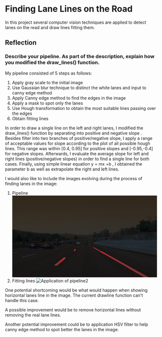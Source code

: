 # Finding Lane Lines on the Road 

In this project several computer vision techniques are applied to detect lanes on the read and draw lines fitting them.

## Reflection

### Describe your pipeline. As part of the description, explain how you modified the draw_lines() function.

My pipeline consisted of 5 steps as follows:
1. Apply gray scale to the initial image
2. Use Gaussian blur technique to distinct the white lanes and input to canny edge method
3. Apply Canny edge method to find the edges in the image
4. Apply a mask to spot only the lanes
5. Use Hough transformation to obtain the most suitable lines passing over the edges 
6. Obtain fitting lines 

In order to draw a single line on the left and right lanes, I modified the draw_lines() function by separating into positive and negative slope . Besides filter into two branches of positive/negative slope, I apply a range of acceptable values for slope according to the plot of all possible hough lines. This range was within [0.4, 0.95] for positive slopes and [-0.95,-0.4] for negative slopes. Afterwards, I evaluate the average slope for left and right lines (positive/negative slopes) in order to find a single line for both cases. Finally, using simple linear equation  y = mx +b , I obtained the parameter b as well as extrapolate the right and left lines.


I would also like to include the images evolving during the process of finding lanes in the image:

1. Pipeline
![Application of pipeline](https://github.com/BrunoEduardoCSantos/Finding-lane-lines-on-the-road/blob/master/test_images_lines/houghlinessolidWhiteCurve.jpg.jpg)
 2. Fitting lines
![Application of pipeline2](https://github.com/BrunoEduardoCSantos/Finding-lane-lines-on-the-road/blob/master/test_images_lines/messigraysolidWhiteCurve.jpg.png)


One potential shortcoming would be what would happen when showing horizontal lanes line in the image. The current drawline function can't handle this case.

A possible improvement would be to remove horizontal lines without removing the real lane lines.

Another potential improvement could be to application HSV filter to help canny edge method to spot better the lanes in the image.
